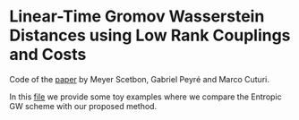 # Linear-Time Gromov Wasserstein Distances using Low Rank Couplings and Costs
Code of the [paper](https://arxiv.org/pdf/2106.01128.pdf) by Meyer Scetbon, Gabriel Peyré and Marco Cuturi.

In this [file](https://github.com/meyerscetbon/LinearGromov/blob/main/toy_examples.py) we provide some toy examples where we compare the Entropic GW scheme with our proposed method. 
